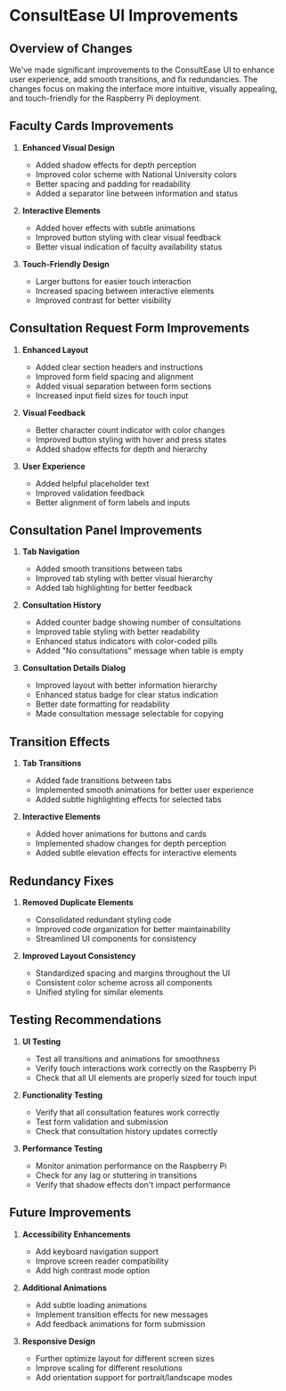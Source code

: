 # ConsultEase UI Improvements

## Overview of Changes

We've made significant improvements to the ConsultEase UI to enhance user experience, add smooth transitions, and fix redundancies. The changes focus on making the interface more intuitive, visually appealing, and touch-friendly for the Raspberry Pi deployment.

## Faculty Cards Improvements

1. **Enhanced Visual Design**
   - Added shadow effects for depth perception
   - Improved color scheme with National University colors
   - Better spacing and padding for readability
   - Added a separator line between information and status

2. **Interactive Elements**
   - Added hover effects with subtle animations
   - Improved button styling with clear visual feedback
   - Better visual indication of faculty availability status

3. **Touch-Friendly Design**
   - Larger buttons for easier touch interaction
   - Increased spacing between interactive elements
   - Improved contrast for better visibility

## Consultation Request Form Improvements

1. **Enhanced Layout**
   - Added clear section headers and instructions
   - Improved form field spacing and alignment
   - Added visual separation between form sections
   - Increased input field sizes for touch input

2. **Visual Feedback**
   - Better character count indicator with color changes
   - Improved button styling with hover and press states
   - Added shadow effects for depth and hierarchy

3. **User Experience**
   - Added helpful placeholder text
   - Improved validation feedback
   - Better alignment of form labels and inputs

## Consultation Panel Improvements

1. **Tab Navigation**
   - Added smooth transitions between tabs
   - Improved tab styling with better visual hierarchy
   - Added tab highlighting for better feedback

2. **Consultation History**
   - Added counter badge showing number of consultations
   - Improved table styling with better readability
   - Enhanced status indicators with color-coded pills
   - Added "No consultations" message when table is empty

3. **Consultation Details Dialog**
   - Improved layout with better information hierarchy
   - Enhanced status badge for clear status indication
   - Better date formatting for readability
   - Made consultation message selectable for copying

## Transition Effects

1. **Tab Transitions**
   - Added fade transitions between tabs
   - Implemented smooth animations for better user experience
   - Added subtle highlighting effects for selected tabs

2. **Interactive Elements**
   - Added hover animations for buttons and cards
   - Implemented shadow changes for depth perception
   - Added subtle elevation effects for interactive elements

## Redundancy Fixes

1. **Removed Duplicate Elements**
   - Consolidated redundant styling code
   - Improved code organization for better maintainability
   - Streamlined UI components for consistency

2. **Improved Layout Consistency**
   - Standardized spacing and margins throughout the UI
   - Consistent color scheme across all components
   - Unified styling for similar elements

## Testing Recommendations

1. **UI Testing**
   - Test all transitions and animations for smoothness
   - Verify touch interactions work correctly on the Raspberry Pi
   - Check that all UI elements are properly sized for touch input

2. **Functionality Testing**
   - Verify that all consultation features work correctly
   - Test form validation and submission
   - Check that consultation history updates correctly

3. **Performance Testing**
   - Monitor animation performance on the Raspberry Pi
   - Check for any lag or stuttering in transitions
   - Verify that shadow effects don't impact performance

## Future Improvements

1. **Accessibility Enhancements**
   - Add keyboard navigation support
   - Improve screen reader compatibility
   - Add high contrast mode option

2. **Additional Animations**
   - Add subtle loading animations
   - Implement transition effects for new messages
   - Add feedback animations for form submission

3. **Responsive Design**
   - Further optimize layout for different screen sizes
   - Improve scaling for different resolutions
   - Add orientation support for portrait/landscape modes
